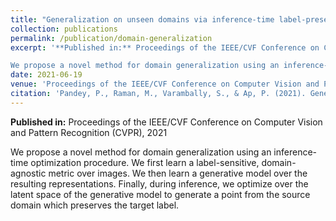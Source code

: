 ```yaml
---
title: "Generalization on unseen domains via inference-time label-preserving target projections"
collection: publications
permalink: /publication/domain-generalization
excerpt: '**Published in:** Proceedings of the IEEE/CVF Conference on Computer Vision and Pattern Recognition (CVPR), 2021

We propose a novel method for domain generalization using an inference-time optimization procedure. We first learn a label-sensitive, domain-agnostic metric over images. We then learn a generative model over the resulting representations. Finally, during inference, we optimize over the latent space of the generative model to generate a point from the source domain which preserves the target label.'
date: 2021-06-19
venue: 'Proceedings of the IEEE/CVF Conference on Computer Vision and Pattern Recognition (CVPR)'
citation: 'Pandey, P., Raman, M., Varambally, S., & Ap, P. (2021). Generalization on unseen domains via inference-time label-preserving target projections. In Proceedings of the IEEE/CVF Conference on Computer Vision and Pattern Recognition (pp. 12924-12933).'
---
```

**Published in:** Proceedings of the IEEE/CVF Conference on Computer Vision and Pattern Recognition (CVPR), 2021

We propose a novel method for domain generalization using an inference-time optimization procedure. We first learn a label-sensitive, domain-agnostic metric over images. We then learn a generative model over the resulting representations. Finally, during inference, we optimize over the latent space of the generative model to generate a point from the source domain which preserves the target label.


<!-- Recommended citation: Pandey, P., Raman, M., Varambally, S., & Ap, P. (2021). Generalization on unseen domains via inference-time label-preserving target projections. In Proceedings of the IEEE/CVF Conference on Computer Vision and Pattern Recognition (pp. 12924-12933). -->